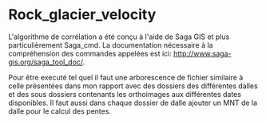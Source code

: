 # Rock_glacier_velocity

L'algorithme de corrélation a été conçu à l'aide de Saga GIS et plus particulièrement Saga_cmd. La documentation nécessaire à la compréhension des commandes appelées est ici: http://www.saga-gis.org/saga_tool_doc/.

Pour être executé tel quel il faut une arborescence de fichier similaire à celle présentées dans mon rapport avec des dossiers des différentes dalles et des sous dossiers contenants les orthoimages aux différentes dates disponibles. Il faut aussi dans chaque dossier de dalle ajouter un MNT de la dalle pour le calcul des pentes.
